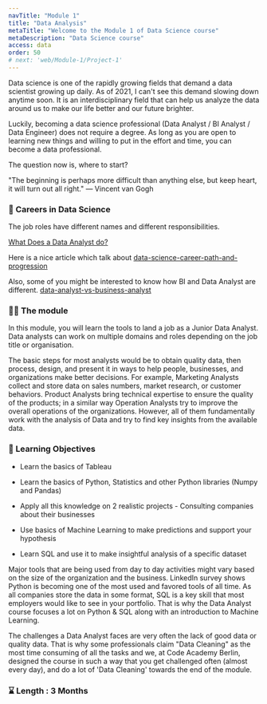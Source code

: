 ```yaml
---
navTitle: "Module 1"
title: "Data Analysis"
metaTitle: "Welcome to the Module 1 of Data Science course"
metaDescription: "Data Science course"
access: data
order: 50
# next: 'web/Module-1/Project-1'
---
```


Data science is one of the rapidly growing fields that demand a data scientist growing up daily. As of 2021, I can't see this demand slowing down anytime soon. It is an interdisciplinary field that can help us analyze the data around us to make our life better and our future brighter.

Luckily, becoming a data science professional (Data Analyst / BI Analyst / Data Engineer) does not require a degree.
As long as you are open to learning new things and willing to put in the effort and time, you can become a data professional.

The question now is, where to start?

"The beginning is perhaps more difficult than anything else, but keep heart, it will turn out all right."
― Vincent van Gogh

### 🏢 Careers in Data Science

The job roles have different names and different responsibilities.

[What Does a Data Analyst do?](https://www.northeastern.edu/graduate/blog/what-does-a-data-analyst-do/)

Here is a nice article which talk about [data-science-career-path-and-progression](https://towardsdatascience.com/data-science-career-path-and-progression-1a45de62f474)

Also, some of you might be interested to know how BI and Data Analyst are different.
[data-analyst-vs-business-analyst](https://medium.com/@upGrad/data-analyst-vs-business-analyst-which-one-you-should-take-594c8e58199a)

### 👩‍💻 The module

In this module, you will learn the tools to land a job as a Junior Data Analyst. Data analysts can work on multiple domains and roles depending on the job title or organisation.

The basic steps for most analysts would be to obtain quality data, then process, design, and present it in ways to help people, businesses, and organizations make better decisions. For example, Marketing Analysts collect and store data on sales numbers, market research, or customer behaviors. Product Analysts bring technical expertise to ensure the quality of the products; in a similar way Operation Analysts try to improve the overall operations of the organizations. However, all of them fundamentally work with the analysis of Data and try to find key insights from the available data.

### 🎯 Learning Objectives

- Learn the basics of Tableau

- Learn the basics of Python, Statistics and other Python libraries (Numpy and Pandas)

- Apply all this knowledge on 2 realistic projects - Consulting companies about their businesses

- Use basics of Machine Learning to make predictions and support your hypothesis

- Learn SQL and use it to make insightful analysis of a specific dataset

Major tools that are being used from day to day activities might vary based on the size of the organization and the business. LinkedIn survey shows Python is becoming one of the most used and favored tools of all time. As all companies store the data in some format, SQL is a key skill that most employers would like to see in your portfolio. That is why the Data Analyst course focuses a lot on Python & SQL along with an introduction to Machine Learning.

The challenges a Data Analyst faces are very often the lack of good data or quality data. That is why some professionals claim "Data Cleaning" as the most time consuming of all the tasks and we, at Code Academy Berlin, designed the course in such a way that you get challenged often (almost every day), and do a lot of 'Data Cleaning' towards the end of the module.

### ⌛ Length : 3 Months
